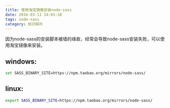 ```yaml
---
title: 使用淘宝镜像安装node-sass
date: 2016-03-11 14:03:18
tags: node-sass
category: 知识碎片
---
```

因为node-sass的安装脚本被墙的缘故，经常会导致node-sass安装失败，可以使用淘宝镜像来安装。
## windows:
```bash
set SASS_BINARY_SITE=https://npm.taobao.org/mirrors/node-sass/
```

## linux:
```bash
export SASS_BINARY_SITE=https://npm.taobao.org/mirrors/node-sass/
```
